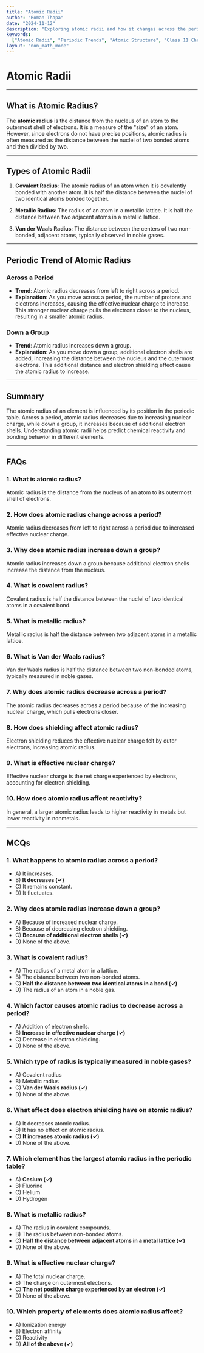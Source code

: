 ```yaml
---
title: "Atomic Radii"
author: "Roman Thapa"
date: "2024-11-12"
description: "Exploring atomic radii and how it changes across the periodic table."
keywords:
  ["Atomic Radii", "Periodic Trends", "Atomic Structure", "Class 11 Chemistry"]
layout: "non_math_mode"
---
```


# Atomic Radii

---

## What is Atomic Radius?

The **atomic radius** is the distance from the nucleus of an atom to the outermost shell of electrons. It is a measure of the "size" of an atom. However, since electrons do not have precise positions, atomic radius is often measured as the distance between the nuclei of two bonded atoms and then divided by two.

---

## Types of Atomic Radii

1. **Covalent Radius**: The atomic radius of an atom when it is covalently bonded with another atom. It is half the distance between the nuclei of two identical atoms bonded together.

2. **Metallic Radius**: The radius of an atom in a metallic lattice. It is half the distance between two adjacent atoms in a metallic lattice.

3. **Van der Waals Radius**: The distance between the centers of two non-bonded, adjacent atoms, typically observed in noble gases.

---

## Periodic Trend of Atomic Radius

### Across a Period

- **Trend**: Atomic radius decreases from left to right across a period.
- **Explanation**: As you move across a period, the number of protons and electrons increases, causing the effective nuclear charge to increase. This stronger nuclear charge pulls the electrons closer to the nucleus, resulting in a smaller atomic radius.

### Down a Group

- **Trend**: Atomic radius increases down a group.
- **Explanation**: As you move down a group, additional electron shells are added, increasing the distance between the nucleus and the outermost electrons. This additional distance and electron shielding effect cause the atomic radius to increase.

---

## Summary

The atomic radius of an element is influenced by its position in the periodic table. Across a period, atomic radius decreases due to increasing nuclear charge, while down a group, it increases because of additional electron shells. Understanding atomic radii helps predict chemical reactivity and bonding behavior in different elements.

---

## FAQs

### 1. What is atomic radius?

Atomic radius is the distance from the nucleus of an atom to its outermost shell of electrons.

### 2. How does atomic radius change across a period?

Atomic radius decreases from left to right across a period due to increased effective nuclear charge.

### 3. Why does atomic radius increase down a group?

Atomic radius increases down a group because additional electron shells increase the distance from the nucleus.

### 4. What is covalent radius?

Covalent radius is half the distance between the nuclei of two identical atoms in a covalent bond.

### 5. What is metallic radius?

Metallic radius is half the distance between two adjacent atoms in a metallic lattice.

### 6. What is Van der Waals radius?

Van der Waals radius is half the distance between two non-bonded atoms, typically measured in noble gases.

### 7. Why does atomic radius decrease across a period?

The atomic radius decreases across a period because of the increasing nuclear charge, which pulls electrons closer.

### 8. How does shielding affect atomic radius?

Electron shielding reduces the effective nuclear charge felt by outer electrons, increasing atomic radius.

### 9. What is effective nuclear charge?

Effective nuclear charge is the net charge experienced by electrons, accounting for electron shielding.

### 10. How does atomic radius affect reactivity?

In general, a larger atomic radius leads to higher reactivity in metals but lower reactivity in nonmetals.

---

## MCQs

### 1. What happens to atomic radius across a period?

- A) It increases.
- B) **It decreases (✓)**
- C) It remains constant.
- D) It fluctuates.

### 2. Why does atomic radius increase down a group?

- A) Because of increased nuclear charge.
- B) Because of decreasing electron shielding.
- C) **Because of additional electron shells (✓)**
- D) None of the above.

### 3. What is covalent radius?

- A) The radius of a metal atom in a lattice.
- B) The distance between two non-bonded atoms.
- C) **Half the distance between two identical atoms in a bond (✓)**
- D) The radius of an atom in a noble gas.

### 4. Which factor causes atomic radius to decrease across a period?

- A) Addition of electron shells.
- B) **Increase in effective nuclear charge (✓)**
- C) Decrease in electron shielding.
- D) None of the above.

### 5. Which type of radius is typically measured in noble gases?

- A) Covalent radius
- B) Metallic radius
- C) **Van der Waals radius (✓)**
- D) None of the above.

### 6. What effect does electron shielding have on atomic radius?

- A) It decreases atomic radius.
- B) It has no effect on atomic radius.
- C) **It increases atomic radius (✓)**
- D) None of the above.

### 7. Which element has the largest atomic radius in the periodic table?

- A) **Cesium (✓)**
- B) Fluorine
- C) Helium
- D) Hydrogen

### 8. What is metallic radius?

- A) The radius in covalent compounds.
- B) The radius between non-bonded atoms.
- C) **Half the distance between adjacent atoms in a metal lattice (✓)**
- D) None of the above.

### 9. What is effective nuclear charge?

- A) The total nuclear charge.
- B) The charge on outermost electrons.
- C) **The net positive charge experienced by an electron (✓)**
- D) None of the above.

### 10. Which property of elements does atomic radius affect?

- A) Ionization energy
- B) Electron affinity
- C) Reactivity
- D) **All of the above (✓)**

